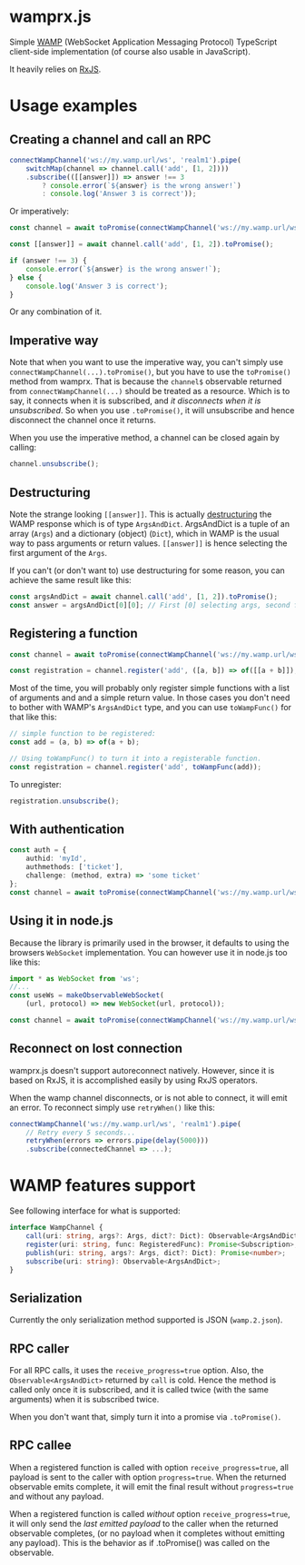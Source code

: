 # wamprx.js

Simple [WAMP](https://wamp-proto.org) (WebSocket Application Messaging Protocol) TypeScript client-side implementation (of course also usable in JavaScript).

It heavily relies on [RxJS](https://www.learnrxjs.io/).

# Usage examples

## Creating a channel and call an RPC

```typescript
connectWampChannel('ws://my.wamp.url/ws', 'realm1').pipe(
    switchMap(channel => channel.call('add', [1, 2])))
    .subscribe(([[answer]]) => answer !== 3
        ? console.error(`${answer} is the wrong answer!`)
        : console.log('Answer 3 is correct'));
```

Or imperatively:

```typescript
const channel = await toPromise(connectWampChannel('ws://my.wamp.url/ws', 'realm1'));

const [[answer]] = await channel.call('add', [1, 2]).toPromise();

if (answer !== 3) {
    console.error(`${answer} is the wrong answer!`);
} else {
    console.log('Answer 3 is correct');
}
```

Or any combination of it.

## Imperative way

Note that when you want to use the imperative way, you can't simply use `connectWampChannel(...).toPromise()`, but you have to use the `toPromise()` method from wamprx. That is because the `channel$` observable returned from `connectWampChannel(...)` should be treated as a resource. Which is to say, it connects when it is subscribed, and *it disconnects when it is unsubscribed*. So when you use `.toPromise()`, it will unsubscribe and hence disconnect the channel once it returns.

When you use the imperative method, a channel can be closed again by calling:

```typescript
channel.unsubscribe();
```

## Destructuring

Note the strange looking `[[answer]]`. This is actually [destructuring](https://developer.mozilla.org/en-US/docs/Web/JavaScript/Reference/Operators/Destructuring_assignment) the WAMP response which is of type `ArgsAndDict`. ArgsAndDict is a tuple of an array (`Args`) and a dictionary (object) (`Dict`), which in WAMP is the usual way to pass arguments or return values. `[[answer]]` is hence selecting the first argument of the `Args`.

If you can't (or don't want to) use destructuring for some reason, you can achieve the same result like this:

```typescript
const argsAndDict = await channel.call('add', [1, 2]).toPromise();
const answer = argsAndDict[0][0]; // First [0] selecting args, second for selecting first arg
```

## Registering a function

```typescript
const channel = await toPromise(connectWampChannel('ws://my.wamp.url/ws', 'realm1'));

const registration = channel.register('add', ([a, b]) => of([[a + b]]);
```

Most of the time, you will probably only register simple functions with a list of arguments and and a simple return value. In those cases you don't need to bother with WAMP's `ArgsAndDict` type, and you can use `toWampFunc()` for that like this:

```typescript
// simple function to be registered:
const add = (a, b) => of(a + b);

// Using toWampFunc() to turn it into a registerable function.
const registration = channel.register('add', toWampFunc(add));
```

To unregister:

```typescript
registration.unsubscribe();
```

## With authentication

```typescript
const auth = {
    authid: 'myId',
    authmethods: ['ticket'],
    challenge: (method, extra) => 'some ticket'
};
const channel = await toPromise(connectWampChannel('ws://my.wamp.url/ws', 'realm1', auth));
```

## Using it in node.js

Because the library is primarily used in the browser, it defaults to using the browsers `WebSocket` implementation.
You can however use it in node.js too like this:

```typescript
import * as WebSocket from 'ws';
//...
const useWs = makeObservableWebSocket(
    (url, protocol) => new WebSocket(url, protocol));

const channel = await toPromise(connectWampChannel('ws://my.wamp.url/ws', 'realm1', undefined, useWs));
```

## Reconnect on lost connection

wamprx.js doesn't support autoreconnect natively. However, since it is based on RxJS, it is accomplished easily by using RxJS operators.

When the wamp channel disconnects, or is not able to connect, it will emit an error. To reconnect simply use `retryWhen()` like this:

```typescript
connectWampChannel('ws://my.wamp.url/ws', 'realm1').pipe(
    // Retry every 5 seconds...
    retryWhen(errors => errors.pipe(delay(5000)))
    .subscribe(connectedChannel => ...);
```

# WAMP features support

See following interface for what is supported:

```typescript
interface WampChannel {
    call(uri: string, args?: Args, dict?: Dict): Observable<ArgsAndDict>;
    register(uri: string, func: RegisteredFunc): Promise<Subscription>;
    publish(uri: string, args?: Args, dict?: Dict): Promise<number>;
    subscribe(uri: string): Observable<ArgsAndDict>;
}
```

## Serialization

Currently the only serialization method supported is JSON (`wamp.2.json`).

## RPC caller

For all RPC calls, it uses the `receive_progress=true` option. Also, the `Observable<ArgsAndDict>` returned by `call` is cold. Hence the method is called only once it is subscribed, and it is called twice (with the same arguments) when it is subscribed twice.

When you don't want that, simply turn it into a promise via `.toPromise()`.

## RPC callee

When a registered function is called with option `receive_progress=true`, all payload is sent to the caller with option `progress=true`. When the returned observable emits complete, it will emit the final result without `progress=true` and without any payload.

When a registered function is called *without* option `receive_progress=true`, it will only send the *last emitted payload* to the caller when the returned observable completes, (or no payload when it completes without emitting any payload). This is the behavior as if .toPromise() was called on the observable.
